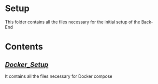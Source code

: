 # Setup

This folder contains all the files necessary for the initial setup of the Back-End

# Contents

## [<em>Docker_Setup</em>](./Docker_Setup/readme.md)

It contains all the files necessary for Docker compose